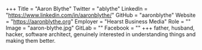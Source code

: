 +++
Title = "Aaron Blythe"
Twitter = "ablythe"
LinkedIn = "https://www.linkedin.com/in/aaronblythe/"
GitHub = "aaronblythe"
Website = "https://aaronblythe.org"
Employer = "Hearst Business Media"
Role = ""
Image = "aaron-blythe.jpg"
GitLab = ""
Facebook = ""
+++
father, husband, hacker, software architect, genuinely interested in understanding things and making them better.
